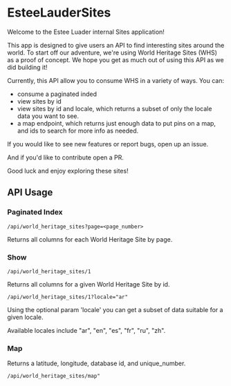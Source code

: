 # EsteeLauderSites

Welcome to the Estee Luader internal Sites application!

This app is designed to give users an API to find interesting sites around the world. To start off our adventure, we're using World Heritage Sites (WHS) as a proof of concept. We hope you get as much out of using this API as we did building it!

Currently, this API allow you to consume WHS in a variety of ways. You can:

- consume a paginated inded
- view sites by id
- view sites by id and locale, which returns a subset of only the locale data you want to see.
- a map endpoint, which returns just enough data to put pins on a map, and ids to search for more info as needed.

If you would like to see new features or report bugs, open up an issue.

And if you'd like to contribute open a PR.

Good luck and enjoy exploring these sites!

## API Usage

### Paginated Index

`/api/world_heritage_sites?page=<page_number>`

Returns all columns for each World Heritage Site by page.

### Show

`/api/world_heritage_sites/1`

Returns all columns for a given World Heritage Site by id.

`/api/world_heritage_sites/1?locale="ar"`

Using the optional param 'locale' you can get a subset of data suitable for a given locale.

Available locales include "ar", "en", "es", "fr", "ru", "zh".

### Map

Returns a latitude, longitude, database id, and unique_number.

`/api/world_heritage_sites/map"`
